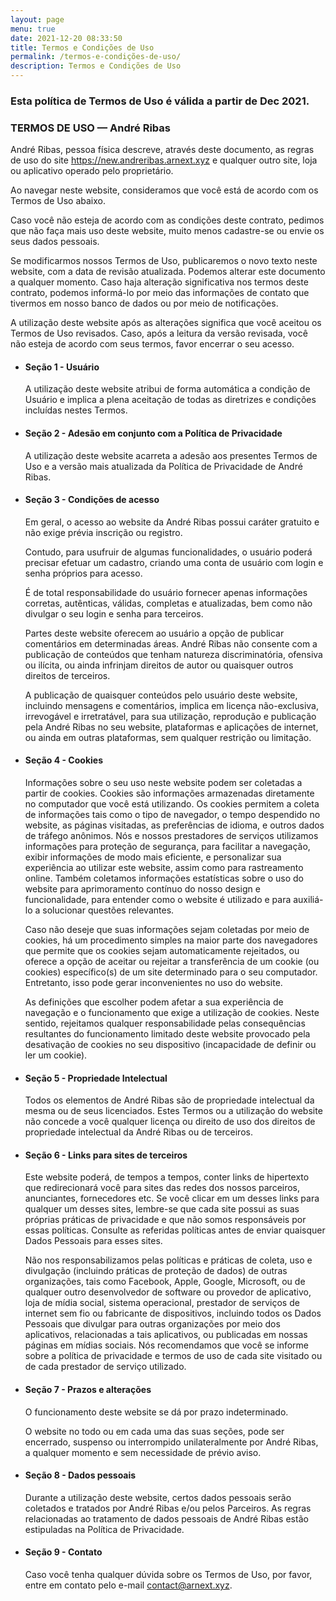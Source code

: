 ```yaml
---
layout: page
menu: true
date: 2021-12-20 08:33:50
title: Termos e Condições de Uso
permalink: /termos-e-condições-de-uso/
description: Termos e Condições de Uso
---
```



### Esta política de Termos de Uso é válida a partir de Dec 2021.

### TERMOS DE USO — André Ribas

André Ribas, pessoa física descreve, através deste documento, as regras de uso do site https://new.andreribas.arnext.xyz e qualquer outro site, loja ou aplicativo operado pelo proprietário.

Ao navegar neste website, consideramos que você está de acordo com os Termos de Uso abaixo.

Caso você não esteja de acordo com as condições deste contrato, pedimos que não faça mais uso deste website, muito menos cadastre-se ou envie os seus dados pessoais.

Se modificarmos nossos Termos de Uso, publicaremos o novo texto neste website, com a data de revisão atualizada. Podemos alterar este documento a qualquer momento. Caso haja alteração significativa nos termos deste contrato, podemos informá-lo por meio das informações de contato que tivermos em nosso banco de dados ou por meio de notificações.

A utilização deste website após as alterações significa que você aceitou os Termos de Uso revisados. Caso, após a leitura da versão revisada, você não esteja de acordo com seus termos, favor encerrar o seu acesso.

* #### Seção 1 - Usuário

  A utilização deste website atribui de forma automática a condição de Usuário e implica a plena aceitação de todas as diretrizes e condições incluídas nestes Termos.
* #### Seção 2 - Adesão em conjunto com a Política de Privacidade

  A utilização deste website acarreta a adesão aos presentes Termos de Uso e a versão mais atualizada da Política de Privacidade de André Ribas.
* #### Seção 3 - Condições de acesso

  Em geral, o acesso ao website da André Ribas possui caráter gratuito e não exige prévia inscrição ou registro.

  Contudo, para usufruir de algumas funcionalidades, o usuário poderá precisar efetuar um cadastro, criando uma conta de usuário com login e senha próprios para acesso.

  É de total responsabilidade do usuário fornecer apenas informações corretas, autênticas, válidas, completas e atualizadas, bem como não divulgar o seu login e senha para terceiros.

  Partes deste website oferecem ao usuário a opção de publicar comentários em determinadas áreas. André Ribas não consente com a publicação de conteúdos que tenham natureza discriminatória, ofensiva ou ilícita, ou ainda infrinjam direitos de autor ou quaisquer outros direitos de terceiros.

  A publicação de quaisquer conteúdos pelo usuário deste website, incluindo mensagens e comentários, implica em licença não-exclusiva, irrevogável e irretratável, para sua utilização, reprodução e publicação pela André Ribas no seu website, plataformas e aplicações de internet, ou ainda em outras plataformas, sem qualquer restrição ou limitação.
* #### Seção 4 - Cookies

  Informações sobre o seu uso neste website podem ser coletadas a partir de cookies. Cookies são informações armazenadas diretamente no computador que você está utilizando. Os cookies permitem a coleta de informações tais como o tipo de navegador, o tempo despendido no website, as páginas visitadas, as preferências de idioma, e outros dados de tráfego anônimos. Nós e nossos prestadores de serviços utilizamos informações para proteção de segurança, para facilitar a navegação, exibir informações de modo mais eficiente, e personalizar sua experiência ao utilizar este website, assim como para rastreamento online. Também coletamos informações estatísticas sobre o uso do website para aprimoramento contínuo do nosso design e funcionalidade, para entender como o website é utilizado e para auxiliá-lo a solucionar questões relevantes.

  Caso não deseje que suas informações sejam coletadas por meio de cookies, há um procedimento simples na maior parte dos navegadores que permite que os cookies sejam automaticamente rejeitados, ou oferece a opção de aceitar ou rejeitar a transferência de um cookie (ou cookies) específico(s) de um site determinado para o seu computador. Entretanto, isso pode gerar inconvenientes no uso do website.

  As definições que escolher podem afetar a sua experiência de navegação e o funcionamento que exige a utilização de cookies. Neste sentido, rejeitamos qualquer responsabilidade pelas consequências resultantes do funcionamento limitado deste website provocado pela desativação de cookies no seu dispositivo (incapacidade de definir ou ler um cookie).
* #### Seção 5 - Propriedade Intelectual

  Todos os elementos de André Ribas são de propriedade intelectual da mesma ou de seus licenciados. Estes Termos ou a utilização do website não concede a você qualquer licença ou direito de uso dos direitos de propriedade intelectual da André Ribas ou de terceiros.
* #### Seção 6 - Links para sites de terceiros

  Este website poderá, de tempos a tempos, conter links de hipertexto que redirecionará você para sites das redes dos nossos parceiros, anunciantes, fornecedores etc. Se você clicar em um desses links para qualquer um desses sites, lembre-se que cada site possui as suas próprias práticas de privacidade e que não somos responsáveis por essas políticas. Consulte as referidas políticas antes de enviar quaisquer Dados Pessoais para esses sites.

  Não nos responsabilizamos pelas políticas e práticas de coleta, uso e divulgação (incluindo práticas de proteção de dados) de outras organizações, tais como Facebook, Apple, Google, Microsoft, ou de qualquer outro desenvolvedor de software ou provedor de aplicativo, loja de mídia social, sistema operacional, prestador de serviços de internet sem fio ou fabricante de dispositivos, incluindo todos os Dados Pessoais que divulgar para outras organizações por meio dos aplicativos, relacionadas a tais aplicativos, ou publicadas em nossas páginas em mídias sociais. Nós recomendamos que você se informe sobre a política de privacidade e termos de uso de cada site visitado ou de cada prestador de serviço utilizado.
* #### Seção 7 - Prazos e alterações

  O funcionamento deste website se dá por prazo indeterminado.

  O website no todo ou em cada uma das suas seções, pode ser encerrado, suspenso ou interrompido unilateralmente por André Ribas, a qualquer momento e sem necessidade de prévio aviso.
* #### Seção 8 - Dados pessoais

  Durante a utilização deste website, certos dados pessoais serão coletados e tratados por André Ribas e/ou pelos Parceiros. As regras relacionadas ao tratamento de dados pessoais de André Ribas estão estipuladas na Política de Privacidade.
* #### Seção 9 - Contato

  Caso você tenha qualquer dúvida sobre os Termos de Uso, por favor, entre em contato pelo e-mail contact@arnext.xyz.
